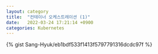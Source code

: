 ```yaml
---
layout: category
title:  "컨테이너 오케스트레이션 (1)"
date:   2022-03-24 17:21:14 +0900
categories: Kubernetes
---
```

{% gist Sang-Hyuk/eb1bdf533f1413f5797791316dcdc97f %}
